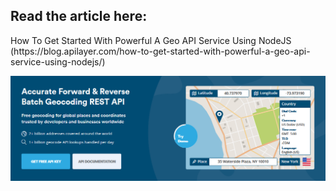 <h2>Read the article here:</h2> 
How To Get Started With Powerful A Geo API Service Using NodeJS (https://blog.apilayer.com/how-to-get-started-with-powerful-a-geo-api-service-using-nodejs/)

![alt text](https://github.com/MuhammadAzizulHakim/apilayerBlog-repo/blob/main/Article12%20-%20positionstack%20%2B%20Node.js/blob/positionstack.PNG)
